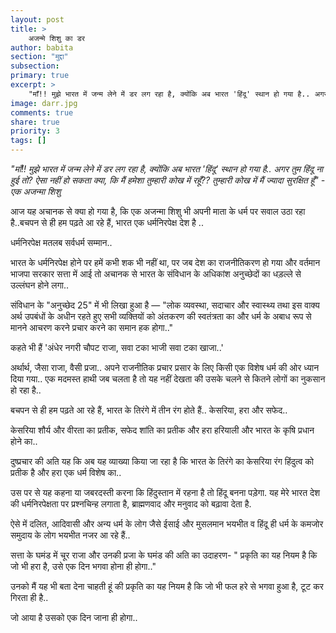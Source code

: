 ```yaml
---
layout: post
title: >
    अजन्मे शिशु का डर
author: babita
section: "मुद्दा"
subsection:
primary: true
excerpt: >
    "माँ!! मुझे भारत में जन्म लेने में डर लग रहा है, क्योंकि अब भारत 'हिंदू' स्थान हो गया है.. अगर तुम हिंदू ना हुई तो? ऐसा नहीं हो सकता क्या, कि मैं हमेशा तुम्हारी कोख में रहूँ?? तुम्हारी कोख में मैं ज्यादा सुरक्षित हूँ" - एक अजन्मा शिशु
image: darr.jpg
comments: true
share: true
priority: 3
tags: []
---
```


*"माँ!! मुझे भारत में जन्म लेने में डर लग रहा है, क्योंकि अब भारत 'हिंदू' स्थान हो गया है.. अगर तुम हिंदू ना हुई तो? ऐसा नहीं हो सकता क्या, कि मैं हमेशा तुम्हारी कोख में रहूँ?? तुम्हारी कोख में मैं ज्यादा सुरक्षित हूँ" - एक अजन्मा शिशु*

आज यह अचानक से क्या हो गया है, कि एक अजन्मा शिशु भी अपनी माता के धर्म पर सवाल उठा रहा है..बचपन से ही हम पढ़ते आ रहे हैं, भारत एक धर्मनिरपेक्ष देश है ..

धर्मनिरपेक्ष मतलब सर्वधर्म सम्मान..

भारत के धर्मनिरपेक्ष होने पर हमें कभी शक भी नहीं था, पर जब देश का राजनीतिकरण हो गया और वर्तमान भाजपा सरकार सत्ता में आई तो अचानक से भारत के संविधान के अधिकांश अनुच्छेदों का धड़ल्ले से उल्लंघन होने लगा..

संविधान के "अनुच्छेद 25" में भी लिखा हुआ है — "लोक व्यवस्था, सदाचार और स्वास्थ्य तथा इस वाक्य अर्थ उपबंधों के अधीन रहते हुए सभी व्यक्तियों को अंतकरण की स्वतंत्रता का और धर्म के अबाध रूप से मानने आचरण करने प्रचार करने का समान हक होगा.."

कहते भी हैं 'अंधेर नगरी चौपट राजा, सवा टका भाजी सवा टका खाजा..'

अर्थार्थ, जैसा राजा, वैसी प्रजा.. अपने राजनीतिक प्रचार प्रसार के लिए किसी एक विशेष धर्म की ओर ध्यान दिया गया.. एक मदमस्त हाथी जब चलता है तो यह नहीं देखता की उसके चलने से कितने लोगों का नुकसान हो रहा है..

बचपन से ही हम पढ़ते आ रहे हैं, भारत के तिरंगे में तीन रंग होते हैं.. केसरिया, हरा और सफेद..

केसरिया शौर्य और वीरता का प्रतीक, सफेद शांति का प्रतीक और हरा हरियाली और भारत के कृषि प्रधान होने का..

दुष्प्रचार की अति यह कि अब यह व्याख्या किया जा रहा है कि भारत के तिरंगे का केसरिया रंग हिंदुत्व को प्रतीक है और हरा एक धर्म विशेष का..

उस पर से यह कहना या जबरदस्ती करना कि हिंदुस्तान में रहना है तो हिंदू बनना पड़ेगा. यह मेरे भारत देश की धर्मनिरपेक्षता पर प्रश्नचिन्ह लगाता है, ब्राह्मणवाद और मनुवाद को बढ़ावा देता है.

ऐसे में दलित, आदिवासी और अन्य धर्म के लोग जैसे ईसाई और मुसलमान भयभीत व हिंदू ही धर्म के कमजोर समुदाय के लोग भयभीत नजर आ रहे हैं..

सत्ता के घमंड में चूर राजा और उनकी प्रजा के घमंड की अति का उदाहरण- " प्रकृति का यह नियम है कि जो भी हरा है, उसे एक दिन भगवा होना ही होगा.."

उनको मैं यह भी बता देना चाहती हूं की प्रकृति का यह नियम है कि जो भी फल हरे से भगवा हुआ है, टूट कर गिरता ही है..

जो आया है उसको एक दिन जाना ही होगा..
